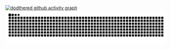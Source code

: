 [![dodthered github activity graph](https://activity-graph.herokuapp.com/graph?username=dodthered&theme=xcode)](https://activity-graph.herokuapp.com/graph?username=dodthered&custom_title=Contribuation%20Graphhide_border=true)
  ![Snake animation](https://github.com/dodthered/dodthered/blob/output/github-contribution-grid-snake.svg)


